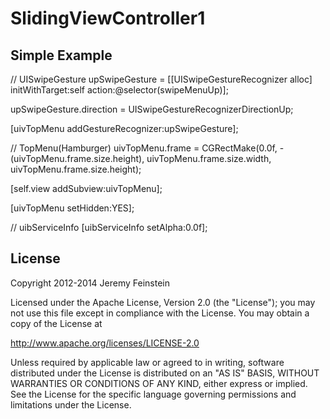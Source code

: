 # SlidingViewController1


Simple Example
--------------

// UISwipeGesture
upSwipeGesture = [[UISwipeGestureRecognizer alloc] initWithTarget:self action:@selector(swipeMenuUp)];

upSwipeGesture.direction = UISwipeGestureRecognizerDirectionUp;

[uivTopMenu addGestureRecognizer:upSwipeGesture];

// TopMenu(Hamburger)
uivTopMenu.frame = CGRectMake(0.0f, -(uivTopMenu.frame.size.height), uivTopMenu.frame.size.width, uivTopMenu.frame.size.height);

[self.view addSubview:uivTopMenu];

[uivTopMenu setHidden:YES];
    
// uibServiceInfo
[uibServiceInfo setAlpha:0.0f];

    

License
-------

Copyright 2012-2014 Jeremy Feinstein

Licensed under the Apache License, Version 2.0 (the "License");
you may not use this file except in compliance with the License.
You may obtain a copy of the License at

http://www.apache.org/licenses/LICENSE-2.0

Unless required by applicable law or agreed to in writing, software
distributed under the License is distributed on an "AS IS" BASIS,
WITHOUT WARRANTIES OR CONDITIONS OF ANY KIND, either express or implied.
See the License for the specific language governing permissions and
limitations under the License.
